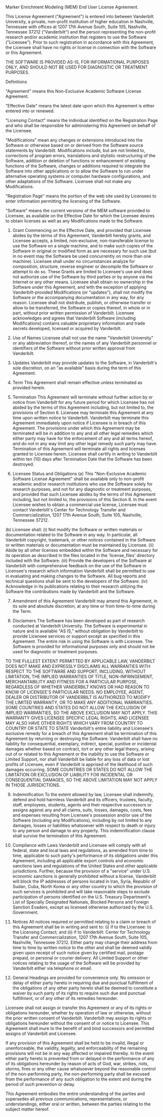 Marker Enrichment Modeling (MEM) End User License Agreement.

This License Agreement ("Agreement") is entered into between Vanderbilt University, a private, non-profit institution of higher education in Nashville, Tennessee with offices at 1207 17th Avenue South, Suite 105, Nashville, Tennessee 37212 ("Vanderbilt") and the person representing the non-profit research and/or academic institution that registers to use the Software ("Licensee"). Prior to such registration in accordance with this Agreement, the Licensee shall have no rights or license in connection with the Software or this Agreement.

THE SOFTWARE IS PROVIDED AS-IS, FOR INFORMATIONAL PURPOSES ONLY, AND SHOULD NOT BE USED FOR DIAGNOSTIC OR TREATMENT PURPOSES.

Definitions

"Agreement" means this Non-Exclusive Academic Software License Agreement.

"Effective Date" means the latest date upon which this Agreement is either entered into or renewed.

"Licensing Contact" means the individual identified on the Registration Page and who shall be responsible for administering this Agreement on behalf of the Licensee.

"Modifications" mean any changes or extensions introduced into the Software or otherwise based on or derived from the Software source statements by Vanderbilt. Modifications include, but are not limited to, corrections of program errors, translations and stylistic restructuring of the Software, addition or deletion of functions or enhancement of existing functions of the Software, changes or additions required to integrate the Software into other applications or to allow the Software to run under alternative operating systems or computer hardware configurations, and other adaptations of the Software. Licensee shall not make any Modifications.

"Registration Page" means the portion of the web site used by Licensees to enter information permitting the licensing of the Software.

"Software" means the current versions of the MEM software provided to Licensee, as available on the Effective Date for which the Licensee desires to obtain licenses as well as any Modifications made to the Software.

1. Grant
Commencing on the Effective Date, and provided that Licensee abides by the terms of this Agreement, Vanderbilt hereby grants, and Licensee accepts, a limited, non-exclusive, non-transferable license to use the Software on a single machine, and to make such copies of the Software in original or modified form as are necessary for such use (but in no event may the Software be used concurrently on more than one machine). Licensee shall under no circumstances analyze for composition, structure, reverse engineer or decompile the Software or attempt to do so. These Grants are limited to Licensee's use and does not authorize use of the Software by third parties or by anyone via the Internet or any other means. Licensee shall obtain no ownership in the Software under this Agreement, and with the exception of applying Vanderbilt-provided Modifications (or "updates"), shall not modify the Software or the accompanying documentation in any way, for any reason. Licensee shall not distribute, publish, or otherwise transfer or allow to be transferred, the Software or copies thereof, in whole or in part, without prior written permission of Vanderbilt. Licensee acknowledges and agrees that Vanderbilt Software (including Modifications) contains valuable proprietary information and trade secrets developed, licensed or acquired by Vanderbilt.

2. Use of Names
Licensee shall not use the name "Vanderbilt University" or any abbreviation thereof, or the names of any Vanderbilt personnel or identifiers of the Software without prior written approval from Vanderbilt.

3. Updates
Vanderbilt may provide updates to the Software, in Vanderbilt's sole discretion, on an "as available" basis during the term of this Agreement.

4. Term
This Agreement shall remain effective unless terminated as provided herein.

5. Termination
This Agreement will terminate without further action by or notice from Vanderbilt for any future period for which Licensee has not abided by the terms of this Agreement including, but not limited to, the provisions of Section 6. Licensee may terminate this Agreement at any time upon written notice to Vanderbilt. Vanderbilt may terminate this Agreement immediately upon notice if Licensee is in breach of this Agreement. The provisions under which this Agreement may be terminated will be in addition to any and all other legal remedies which either party may have for the enforcement of any and all terms hereof, and do not in any way limit any other legal remedy such party may have. Termination of this Agreement will terminate all rights and licenses granted to Licensee herein. Licensee shall certify in writing to Vanderbilt within ten (10) days after Termination Date that the Software has been destroyed.

6. Licensee Status and Obligations
(a) This "Non-Exclusive Academic Software License Agreement" shall be available only to non-profit academic and/or research institutions who use the Software solely for research purposes, and not for any diagnostic or treatment purposes, and provided that such Licensee abides by the terms of this Agreement including, but not limited to, the provisions of this Section 6. In the event Licensee wishes to obtain a commercial use license, Licensee must contact Vanderbilt's Center for Technology Transfer and Commercialization, 1207 17th Avenue South, Suite 105, Nashville, Tennessee 37212.

(b) Licensee shall: (i) Not modify the Software or written materials or documentation related to the Software in any way. In particular, all Vanderbilt copyright, trademark, or other notices contained in the Software or written materials or documentation must be maintained by Licensee. (ii) Abide by all other licenses embedded within the Software and necessary for its operation as described in the files located in the 'license_files' directory included with the Software. (iii) Provide the developers of the Software at Vanderbilt with comprehensive feedback on the use of the Software in Licensee's research which information Vanderbilt shall be permitted to use in evaluating and making changes to the Software. All bug reports and technical questions shall be sent to the developers of the Software. (iv) Acknowledge in its publications relating to their research utilizing the Software the contributions made by Vanderbilt and the Software.

7. Amendment of this Agreement
Vanderbilt may amend this Agreement, in its sole and absolute discretion, at any time or from time-to-time during the Term.

8. Disclaimers
The Software has been developed as part of research conducted at Vanderbilt University. The Software is experimental in nature and is available "AS IS," without obligation by Vanderbilt to provide Licensee services or support except as specified in this Agreement. The entire risk in using the Software is with Licensee. The Software is provided for informational purposes only and should not be used for diagnostic or treatment purposes.

TO THE FULLEST EXTENT PERMITTED BY APPLICABLE LAW, VANDERBILT DOES NOT MAKE AND EXPRESSLY DISCLAIMS ALL WARRANTIES WITH RESPECT TO THE SOFTWARE AND SUPPORT, INCLUDING, WITHOUT LIMITATION, THE IMPLIED WARRANTIES OF TITLE, NON-INFRINGEMENT, MERCHANTABILITY AND FITNESS FOR A PARTICULAR PURPOSE, REGARDLESS OF WHETHER VANDERBILT KNOWS OR HAD REASON TO KNOW OF LICENSEE'S PARTICULAR NEEDS. NO EMPLOYEE, AGENT, DEALER OR DISTRIBUTOR OF VANDERBILT IS AUTHORIZED TO MODIFY THE LIMITED WARRANTY, OR TO MAKE ANY ADDITIONAL WARRANTIES. SOME COUNTRIES AND STATES DO NOT ALLOW THE EXCLUSION OF IMPLIED WARRANTIES, SO THE ABOVE EXCLUSION MAY NOT APPLY. THIS WARRANTY GIVES LICENSEE SPECIFIC LEGAL RIGHTS, AND LICENSEE MAY ALSO HAVE OTHER RIGHTS WHICH VARY FROM COUNTRY TO COUNTRY OR STATE TO STATE Vanderbilt's entire liability and Licensee's exclusive remedy for a breach of this Agreement shall be termination of this Agreement by returning or destroying the Software. Vanderbilt shall have no liability for consequential, exemplary, indirect, special, punitive or incidental damages whether based on contract, tort or any other legal theory, arising out of or related to this Agreement or the inability to use the Software or Limited Support, nor shall Vanderbilt be liable for any loss of data or lost profits of Licensee, even if Vanderbilt is apprised of the likelihood of such damages occurring. SOME COUNTRIES OR STATES DO NOT ALLOW THE LIMITATION OR EXCLUSION OF LIABILITY FOR INCIDENTAL OR CONSEQUENTIAL DAMAGES, SO THE ABOVE LIMITATION MAY NOT APPLY IN THOSE JURISDICTIONS.

9. Indemnification
To the extent allowed by law, Licensee shall indemnify, defend and hold harmless Vanderbilt and its officers, trustees, faculty, staff, employees, students, agents and their respective successors or assigns against any and all claims, suits, losses, damages, costs, fees and expenses resulting from Licensee's possession and/or use of the Software (including any Modifications), including by not limited to any damages, losses or liabilities whatsoever with respect to death or injury to any person and damage to any property. This indemnification clause shall survive the termination of this Agreement.

10. Compliance with Laws
Vanderbilt and Licensee will comply with all federal, state and local laws and regulations, as amended from time to time, applicable to such party's performance of its obligations under this Agreement, including all applicable export controls and economic sanctions laws and regulations of the United States and other applicable jurisdictions. Further, because the provision of a "service" under U.S. economic sanctions is generally prohibited without a license, Vanderbilt will block the IP addresses of persons located in Iran, Syria, Republic of Sudan, Cuba, North Korea or any other country to which the provision of such services is prohibited and will take reasonable steps to exclude participation of persons identified on the U.S. Treasury Department's List of Specially Designated Nationals, Blocked Persons and Foreign Sanction Evaders, except as licensed otherwise authorized by the U.S. Government.

11. Notices
All notices required or permitted relating to a claim or breach of this Agreement shall be in writing and sent to: (i) if to the Licensee: to the Licensing Contact; and (ii) if to Vanderbilt: Center for Technology Transfer and Commercialization, 1207 17th Avenue South, Suite 105, Nashville, Tennessee 37212. Either party may change their address from time to time by written notice to the other and shall be deemed validly given upon receipt of such notice given by certified mail, postage prepaid, or personal or courier delivery. All Limited Support or other notices relating to the usage of the Software will be provided by Vanderbilt either via telephone or email.

12. General
Headings are provided for convenience only. No omission or delay of either party hereto in requiring due and punctual fulfillment of the obligations of any other party hereto shall be deemed to constitute a waiver by such party of its rights to require such due and punctual fulfillment, or of any other of its remedies hereunder.

Licensee shall not assign or transfer this Agreement or any of its rights or obligations hereunder, whether by operation of law or otherwise, without the prior written consent of Vanderbilt. Vanderbilt may assign its rights or obligations hereunder without the consent of or notice to Licensee. This Agreement shall inure to the benefit of and bind successors and permitted assigns of Vanderbilt and Licensee.

If any provision of this Agreement shall be held to be invalid, illegal or unenforceable, the validity, legality, and enforceability of the remaining provisions will not be in any way affected or impaired thereby. In the event either party hereto is prevented from or delayed in the performance of any of its obligations hereunder by reason of acts of God, war, strikes, riots, storms, fires or any other cause whatsoever beyond the reasonable control of the non-performing party, the non-performing party shall be excused from the performance of any such obligation to the extent and during the period of such prevention or delay.

This Agreement embodies the entire understanding of the parties and supersedes all previous communications, representations, or understandings, either oral or written, between the parties relating to the subject matter hereof.

